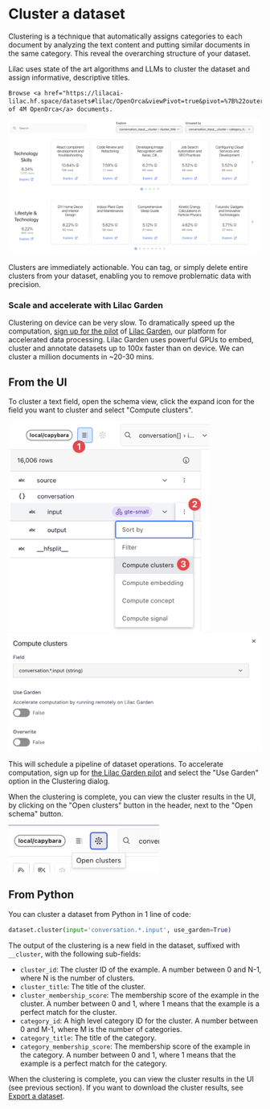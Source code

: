 # Cluster a dataset

Clustering is a technique that automatically assigns categories to each document by analyzing the
text content and putting similar documents in the same category. This reveal the overarching
structure of your dataset.

Lilac uses state of the art algorithms and LLMs to cluster the dataset and assign informative,
descriptive titles.

```{note}
Browse <a href="https://lilacai-lilac.hf.space/datasets#lilac/OpenOrca&viewPivot=true&pivot=%7B%22outerPath%22%3A%5B%22question__cluster%22%2C%22category_title%22%5D%2C%22innerPath%22%3A%5B%22question__cluster%22%2C%22cluster_title%22%5D%7D">clusters of 4M OpenOrca</a> documents.
```

<a href="https://lilacai-lilac.hf.space/datasets#lilac/OpenOrca&viewPivot=true&pivot=%7B%22outerPath%22%3A%5B%22question__cluster%22%2C%22category_title%22%5D%2C%22innerPath%22%3A%5B%22question__cluster%22%2C%22cluster_title%22%5D%7D">
  <img alt="A view of the categories and clusters" src="../_static/dataset/dataset_cluster_view.png">
</a>

Clusters are immediately actionable. You can tag, or simply delete entire clusters from your
dataset, enabling you to remove problematic data with precision.

### Scale and accelerate with Lilac Garden

Clustering on device can be very slow. To dramatically speed up the computation,
[sign up for the pilot](https://forms.gle/Gz9cpeKJccNar5Lq8) of
[Lilac Garden](https://lilacml.com/garden), our platform for accelerated data processing. Lilac
Garden uses powerful GPUs to embed, cluster and annotate datasets up to 100x faster than on device.
We can cluster a million documents in ~20-30 mins.

<!-- TODO(smilkov): Add this when we have the "promote to a concept" feature -->
<!-- You can also take these clusters and use them to train a [Concept](../concepts/concepts.md), which is a way of pinning a cluster and detecting in-cluster examples across time and different datasets. This is a great way to ensure that
you can continue to detect, track, and address these data points in the future. -->

## From the UI

To cluster a text field, open the schema view, click the expand icon for the field you want to
cluster and select "Compute clusters".

<img width=400 alt="Clustering a dataset field" src="../_static/dataset/dataset_cluster.png">

<img width=600 alt="The clustering modal dialog" src="../_static/dataset/dataset_cluster_modal.png">

This will schedule a pipeline of dataset operations. To accelerate computation, sign up for
[the Lilac Garden pilot](https://forms.gle/Gz9cpeKJccNar5Lq8) and select the "Use Garden" option in
the Clustering dialog.

When the clustering is complete, you can view the cluster results in the UI, by clicking on the
"Open clusters" button in the header, next to the "Open schema" button.

<img width=300 alt="Opening the Cluster view" src="../_static/dataset/dataset_open_clusters.png">

## From Python

You can cluster a dataset from Python in 1 line of code:

```python
dataset.cluster(input='conversation.*.input', use_garden=True)
```

The output of the clustering is a new field in the dataset, suffixed with `__cluster`, with the
following sub-fields:

- `cluster_id`: The cluster ID of the example. A number between 0 and N-1, where N is the number of
  clusters.
- `cluster_title`: The title of the cluster.
- `cluster_membership_score`: The membership score of the example in the cluster. A number between 0
  and 1, where 1 means that the example is a perfect match for the cluster.
- `category_id`: A high level category ID for the cluster. A number between 0 and M-1, where M is
  the number of categories.
- `category_title`: The title of the category.
- `category_membership_score`: The membership score of the example in the category. A number between
  0 and 1, where 1 means that the example is a perfect match for the category.

When the clustering is complete, you can view the cluster results in the UI (see previous section).
If you want to download the cluster results, see [Export a dataset](dataset_export.md).
